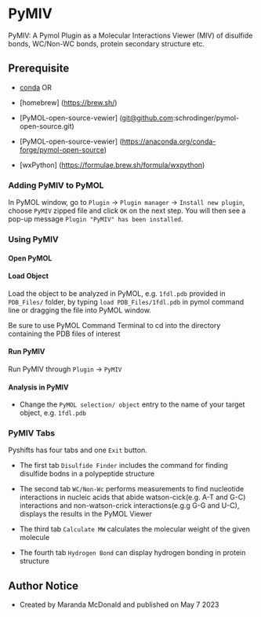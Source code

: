 
# PyMIV
PyMIV: A Pymol Plugin as a Molecular Interactions Viewer (MIV) of disulfide bonds, WC/Non-WC bonds, protein secondary structure etc.

## Prerequisite
* [conda](https://docs.conda.io/projects/conda/en/latest/user-guide/install/)
OR
* [homebrew] (https://brew.sh/)

* [PyMOL-open-source-vewier] (git@github.com:schrodinger/pymol-open-source.git)

* [PyMOL-open-source-vewier] (https://anaconda.org/conda-forge/pymol-open-source)

* [wxPython] (https://formulae.brew.sh/formula/wxpython)


### Adding PyMIV to PyMOL

In PyMOL window, go to `Plugin` -> `Plugin manager` -> `Install new plugin`, choose `PyMIV` zipped file and click `OK` on the next step. You will then see a pop-up message `Plugin "PyMIV" has been installed`.


### Using PyMIV


#### Open PyMOL


#### Load Object
Load the object to be analyzed in PyMOL, e.g. `1fdl.pdb` provided in `PDB_Files/` folder, by typing `load PDB_Files/1fdl.pdb` in pymol command line or dragging the file into PyMOL window.

Be sure to use PyMOL Command Terminal to cd into the directory containing the PDB files of interest


#### Run PyMIV
Run PyMIV through `Plugin` -> `PyMIV`


#### Analysis in PyMIV
- Change the `PyMOL selection/ object` entry to the name of your target object, e.g. `1fdl.pdb`



### PyMIV Tabs

Pyshifts has four tabs and one `Exit` button. 

* The first tab `Disulfide Finder` includes the command for finding disulfide bodns in a polypeptide structure 

* The second tab `WC/Non-Wc` performs measurements to find nucleotide interactions in nucleic acids that abide watson-cick(e.g. A-T and G-C) interactions and non-watson-crick interactions(e.g.g G-G and U-C), displays the results in the PyMOL Viewer

* The third tab `Calculate MW` calculates the molecular weight of the given molecule

* The fourth tab `Hydrogen Bond` can display hydrogen bonding in protein structure


## Author Notice

* Created by Maranda McDonald and published on May 7 2023


